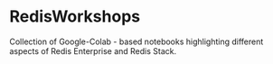 # RedisWorkshops
Collection of Google-Colab - based notebooks highlighting different aspects of Redis Enterprise and Redis Stack.

